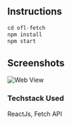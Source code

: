## Instructions
```javascript
cd ofl-fetch
npm install
npm start
```
## Screenshots
![Web View]("web_view.png")


### Techstack Used
ReactJs, Fetch API


